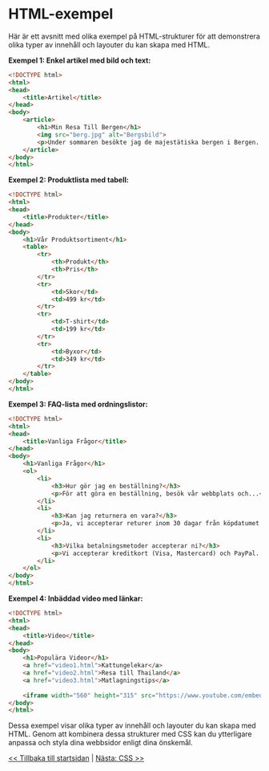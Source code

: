 # HTML-exempel

Här är ett avsnitt med olika exempel på HTML-strukturer för att demonstrera olika typer av innehåll och layouter du kan skapa med HTML.

**Exempel 1: Enkel artikel med bild och text:**

```html
<!DOCTYPE html>
<html>
<head>
    <title>Artikel</title>
</head>
<body>
    <article>
        <h1>Min Resa Till Bergen</h1>
        <img src="berg.jpg" alt="Bergsbild">
        <p>Under sommaren besökte jag de majestätiska bergen i Bergen. Det var en fantastisk upplevelse...</p>
    </article>
</body>
</html>
```

**Exempel 2: Produktlista med tabell:**

```html
<!DOCTYPE html>
<html>
<head>
    <title>Produkter</title>
</head>
<body>
    <h1>Vår Produktsortiment</h1>
    <table>
        <tr>
            <th>Produkt</th>
            <th>Pris</th>
        </tr>
        <tr>
            <td>Skor</td>
            <td>499 kr</td>
        </tr>
        <tr>
            <td>T-shirt</td>
            <td>199 kr</td>
        </tr>
        <tr>
            <td>Byxor</td>
            <td>349 kr</td>
        </tr>
    </table>
</body>
</html>
```

**Exempel 3: FAQ-lista med ordningslistor:**

```html
<!DOCTYPE html>
<html>
<head>
    <title>Vanliga Frågor</title>
</head>
<body>
    <h1>Vanliga Frågor</h1>
    <ol>
        <li>
            <h3>Hur gör jag en beställning?</h3>
            <p>För att göra en beställning, besök vår webbplats och...</p>
        </li>
        <li>
            <h3>Kan jag returnera en vara?</h3>
            <p>Ja, vi accepterar returer inom 30 dagar från köpdatumet...</p>
        </li>
        <li>
            <h3>Vilka betalningsmetoder accepterar ni?</h3>
            <p>Vi accepterar kreditkort (Visa, Mastercard) och PayPal...</p>
        </li>
    </ol>
</body>
</html>
```

**Exempel 4: Inbäddad video med länkar:**

```html
<!DOCTYPE html>
<html>
<head>
    <title>Video</title>
</head>
<body>
    <h1>Populära Videor</h1>
    <a href="video1.html">Kattungelekar</a>
    <a href="video2.html">Resa till Thailand</a>
    <a href="video3.html">Matlagningstips</a>
    
    <iframe width="560" height="315" src="https://www.youtube.com/embed/VIDEO_ID" frameborder="0" allowfullscreen></iframe>
</body>
</html>
```

Dessa exempel visar olika typer av innehåll och layouter du kan skapa med HTML. Genom att kombinera dessa strukturer med CSS kan du ytterligare anpassa och styla dina webbsidor enligt dina önskemål.

[<< Tillbaka till startsidan](../README.md) | [Nästa: CSS >> ](./4-css-intro.md)
